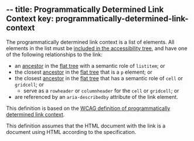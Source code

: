 --
title: Programmatically Determined Link Context
key: programmatically-determined-link-context
--

The programmatically determined link context is a list of elements. All elements in the list must be [included in the accessibility tree][], and have one of the following relationships to the link:

- an [ancestor][] in the [flat tree][] with a semantic role of `listitem`; or
- the closest [ancestor][] in the [flat tree][] that is a `p` element; or
- the closest [ancestor][] in the [flat tree][] that has a semantic role of `cell` or `gridcell`; or
  - serve as a `rowheader` or `columnheader` for the `cell` or `gridcell`; or
- are referenced by an `aria-describedby` attribute of the link element.

This definition is based on the [WCAG definition of programmatically determined link context](https://www.w3.org/TR/WCAG21/#dfn-programmatically-determined-link-context).

This definition assumes that the HTML document with the link is a document using HTML according to the specification.

[ancestor]: https://dom.spec.whatwg.org/#concept-tree-ancestor
[flat tree]: https://drafts.csswg.org/css-scoping/#flat-tree 'Definition of flat tree'
[included in the accessibility tree]: #included-in-the-accessibility-tree 'Definition of included in the accessibility tree'
